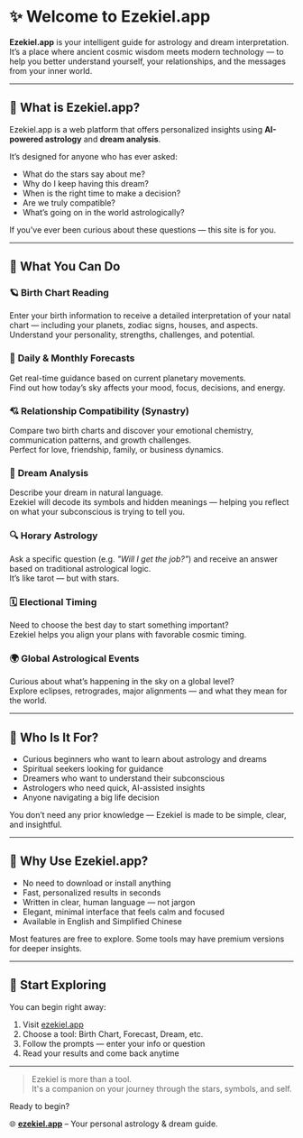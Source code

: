 # ✨ Welcome to Ezekiel.app

**Ezekiel.app** is your intelligent guide for astrology and dream interpretation.  
It’s a place where ancient cosmic wisdom meets modern technology — to help you better understand yourself, your relationships, and the messages from your inner world.

---

## 🌌 What is Ezekiel.app?

Ezekiel.app is a web platform that offers personalized insights using **AI-powered astrology** and **dream analysis**.

It’s designed for anyone who has ever asked:
- What do the stars say about me?
- Why do I keep having this dream?
- When is the right time to make a decision?
- Are we truly compatible?
- What’s going on in the world astrologically?

If you've ever been curious about these questions — this site is for you.

---

## 🔮 What You Can Do

### 🪐 **Birth Chart Reading**
Enter your birth information to receive a detailed interpretation of your natal chart — including your planets, zodiac signs, houses, and aspects.  
Understand your personality, strengths, challenges, and potential.

### 🌠 **Daily & Monthly Forecasts**
Get real-time guidance based on current planetary movements.  
Find out how today’s sky affects your mood, focus, decisions, and energy.

### 💘 **Relationship Compatibility (Synastry)**
Compare two birth charts and discover your emotional chemistry, communication patterns, and growth challenges.  
Perfect for love, friendship, family, or business dynamics.

### 🌙 **Dream Analysis**
Describe your dream in natural language.  
Ezekiel will decode its symbols and hidden meanings — helping you reflect on what your subconscious is trying to tell you.

### 🔍 **Horary Astrology**
Ask a specific question (e.g. *"Will I get the job?"*) and receive an answer based on traditional astrological logic.  
It’s like tarot — but with stars.

### 🗓️ **Electional Timing**
Need to choose the best day to start something important?  
Ezekiel helps you align your plans with favorable cosmic timing.

### 🌍 **Global Astrological Events**
Curious about what’s happening in the sky on a global level?  
Explore eclipses, retrogrades, major alignments — and what they mean for the world.

---

## 🌱 Who Is It For?

- Curious beginners who want to learn about astrology and dreams  
- Spiritual seekers looking for guidance  
- Dreamers who want to understand their subconscious  
- Astrologers who need quick, AI-assisted insights  
- Anyone navigating a big life decision

You don’t need any prior knowledge — Ezekiel is made to be simple, clear, and insightful.

---

## 💫 Why Use Ezekiel.app?

- No need to download or install anything  
- Fast, personalized results in seconds  
- Written in clear, human language — not jargon  
- Elegant, minimal interface that feels calm and focused  
- Available in English and Simplified Chinese

Most features are free to explore. Some tools may have premium versions for deeper insights.

---

## 🧭 Start Exploring

You can begin right away:

1. Visit [ezekiel.app](https://ezekiel.app)  
2. Choose a tool: Birth Chart, Forecast, Dream, etc.  
3. Follow the prompts — enter your info or question  
4. Read your results and come back anytime

---

> Ezekiel is more than a tool.  
> It's a companion on your journey through the stars, symbols, and self.

Ready to begin?

🌐 **[ezekiel.app](https://ezekiel.app)** – Your personal astrology & dream guide.

